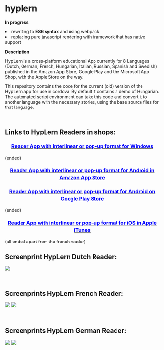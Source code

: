 <h1>hyplern</h1> 

<b>In progress</b>

  <li>rewriting to <b>ES6 syntax</b> and using webpack</li>
  <li>replacing pure javascript rendering with framework that has native support</li>

<b>Description</b>

<p>HypLern is a cross-platform educational App currently for 8 Languages (Dutch, German, French, Hungarian, Italian, Russian, Spanish and Swedish) published in the Amazon App Store, Google Play and the Microsoft App Shop, with the Apple Store on the way.</p>
<p>This repository contains the code for the current (old) version of the HypLern app for use in cordova.
By default it contains a demo of Hungarian.
The automated script environment can take this code and convert it to another language with the necessary stories, using the base source files for that language.</p>
</br>
<h2>Links to HypLern Readers in shops:</h2>
<h3 style="text-align: center;"><span style="text-decoration: underline;"><a href="https://www.microsoft.com/en-us/store/search/apps?q=hyplern" title="HypLern Reader App for Windows" target="_blank"><span style="color: #0000ff;"><strong style="line-height: 1.5;"><span style="line-height: 1.4;">Reader App with interlinear or pop-up format for Windows</span></strong></span></a></span></h3> (ended)

<h3 style="text-align: center;"><span style="text-decoration: underline;"><a href="https://www.amazon.com/s/ref=nb_sb_noss?url=search-alias%3Daps&amp;field-keywords=hyplern+app&amp;rh=i%3Aaps%2Ck%3Ahyplern+app" target="_blank" title="HypLern Reader App for Android in Amazon App Store"><span style="color: #0000ff;"><strong style="line-height: 1.5;"><span style="line-height: 1.4;">Reader App with interlinear or pop-up format for Android in Amazon App Store</span></strong></span></a></span></h3>

<h3 style="text-align: center;"><span style="text-decoration: underline;"><a href="https://play.google.com/store/apps/developer?id=Bermuda%20Word&hl=en" target="_blank" title="HypLern Reader App for Android on Google Play Store"><span style="color: #0000ff;"><strong style="line-height: 1.5;"><span style="line-height: 1.4;">Reader App with interlinear or pop-up format for Android on Google Play Store</span></strong></span></a></span></h3> (ended)

<h3 style="text-align: center;"><span style="text-decoration: underline;"><a href="https://itunes.apple.com/in/developer/adrianus-van-den-end/id1159185482" target="_blank" title="HypLern Reader App for iOS in Apple iTunes"><span style="color: #0000ff;"><strong style="line-height: 1.5;"><span style="line-height: 1.4;">Reader App with interlinear or pop-up format for iOS in Apple iTunes</span></strong></span></a></span></h3> (all ended apart from the french reader)
</br>
<h2>Screenprint HypLern Dutch Reader:</h2>

<img src='https://cdn.shopify.com/s/files/1/0635/4489/files/MVRC7FILRWA9I-AD-SHOT01.png'></img>

</br>
<h2>Screenprints HypLern French Reader:</h2>

<img src='https://cdn.shopify.com/s/files/1/0635/4489/files/M1B1UU2H454GPL-AD-SHOT01.png'></img>
<img src='https://cdn.shopify.com/s/files/1/0635/4489/files/M1B1UU2H454GPL-AD-SHOT03.png'></img>

</br>
<h2>Screenprints HypLern German Reader:</h2>

<img src='https://cdn.shopify.com/s/files/1/0635/4489/files/MB1ZB1LK24C9I-AD-SHOT01.png'></img>
<img src='https://cdn.shopify.com/s/files/1/0635/4489/files/MB1ZB1LK24C9I-AD-SHOT03.png'></img>
